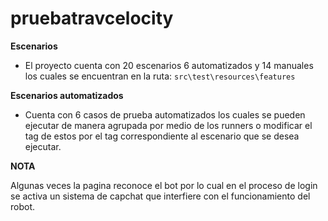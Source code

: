 # pruebatravcelocity
**Escenarios**  

- El proyecto cuenta con 20 escenarios 6 automatizados y 14 manuales los cuales se encuentran en la ruta: `src\test\resources\features`  

**Escenarios automatizados**    

- Cuenta con 6 casos de prueba automatizados los cuales se pueden ejecutar de manera agrupada por medio de los runners o modificar el tag de estos por el tag correspondiente al escenario que se desea ejecutar.


**NOTA**

Algunas veces la pagina reconoce el bot por lo cual en el proceso de login se activa un sistema de capchat que interfiere con el funcionamiento del robot.
